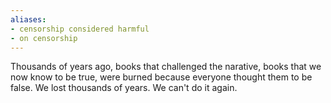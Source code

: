 ```yaml
---
aliases:
- censorship considered harmful
- on censorship
---
```


Thousands of years ago, books that challenged the narative, books that we now know to be true, were burned because everyone thought them to be false. We lost thousands of years. We can't do it again.